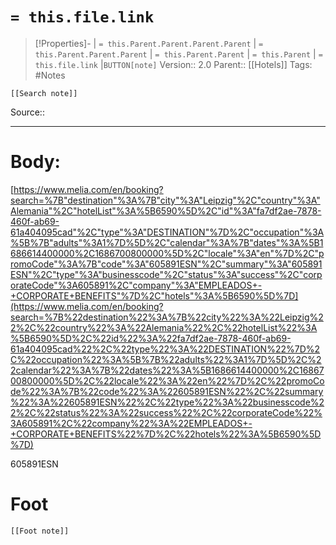 # `= this.file.link`
>[!Properties]- | `= this.Parent.Parent.Parent.Parent` |  `= this.Parent.Parent.Parent` | `= this.Parent.Parent` | `= this.Parent` | `= this.file.link` |`BUTTON[note]` 
>Version:: 2.0
>Parent:: [[Hotels]]
>Tags: #Notes
```meta-bind-embed
[[Search note]]
```
Source::
***
# Body:

[https://www.melia.com/en/booking?search=%7B"destination"%3A%7B"city"%3A"Leipzig"%2C"country"%3A"Alemania"%2C"hotelList"%3A%5B6590%5D%2C"id"%3A"fa7df2ae-7878-460f-ab69-61a404095cad"%2C"type"%3A"DESTINATION"%7D%2C"occupation"%3A%5B%7B"adults"%3A1%7D%5D%2C"calendar"%3A%7B"dates"%3A%5B1686614400000%2C1686700800000%5D%2C"locale"%3A"en"%7D%2C"promoCode"%3A%7B"code"%3A"605891ESN"%2C"summary"%3A"605891ESN"%2C"type"%3A"businesscode"%2C"status"%3A"success"%2C"corporateCode"%3A605891%2C"company"%3A"EMPLEADOS+-+CORPORATE+BENEFITS"%7D%2C"hotels"%3A%5B6590%5D%7D](https://www.melia.com/en/booking?search=%7B%22destination%22%3A%7B%22city%22%3A%22Leipzig%22%2C%22country%22%3A%22Alemania%22%2C%22hotelList%22%3A%5B6590%5D%2C%22id%22%3A%22fa7df2ae-7878-460f-ab69-61a404095cad%22%2C%22type%22%3A%22DESTINATION%22%7D%2C%22occupation%22%3A%5B%7B%22adults%22%3A1%7D%5D%2C%22calendar%22%3A%7B%22dates%22%3A%5B1686614400000%2C1686700800000%5D%2C%22locale%22%3A%22en%22%7D%2C%22promoCode%22%3A%7B%22code%22%3A%22605891ESN%22%2C%22summary%22%3A%22605891ESN%22%2C%22type%22%3A%22businesscode%22%2C%22status%22%3A%22success%22%2C%22corporateCode%22%3A605891%2C%22company%22%3A%22EMPLEADOS+-+CORPORATE+BENEFITS%22%7D%2C%22hotels%22%3A%5B6590%5D%7D)

605891ESN








# Foot
```meta-bind-embed
[[Foot note]]
``` 
